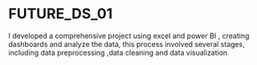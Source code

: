 # FUTURE_DS_01
I developed a comprehensive project using excel and power BI , creating dashboards and analyze the data, this process involved several stages, including data preprocessing ,data cleaning and data visualization
